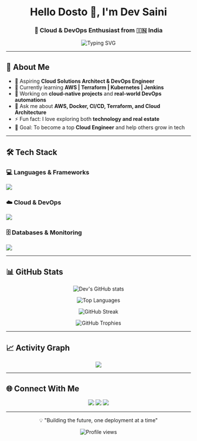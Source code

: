 <h1 align="center">Hello Dosto 👋, I'm Dev Saini</h1>
<h3 align="center">🚀 Cloud & DevOps Enthusiast from 🇮🇳 India</h3>

<p align="center">
  <img src="https://readme-typing-svg.herokuapp.com?font=Fira+Code&size=22&pause=1000&color=2E97F3&center=true&vCenter=true&width=600&lines=Building+future-ready+Cloud+Solutions+☁️;Automating+with+DevOps+tools+⚙️;Always+Learning+and+Improving+🚀" alt="Typing SVG" />
</p>

---

## 🚀 About Me

- 💼 Aspiring **Cloud Solutions Architect & DevOps Engineer**
- 🌱 Currently learning **AWS | Terraform | Kubernetes | Jenkins**
- 🔭 Working on **cloud-native projects** and **real-world DevOps automations**
- 💬 Ask me about **AWS, Docker, CI/CD, Terraform, and Cloud Architecture**
- ⚡ Fun fact: I love exploring both **technology and real estate**
- 🎯 Goal: To become a top **Cloud Engineer** and help others grow in tech

---

## 🛠️ Tech Stack

### 💻 Languages & Frameworks
<p align="left">
  <img src="https://skillicons.dev/icons?i=python,javascript,html,css,nodejs,react" />
</p>

### ☁️ Cloud & DevOps
<p align="left">
  <img src="https://skillicons.dev/icons?i=aws,docker,kubernetes,jenkins,git,github,terraform,linux" />
</p>

### 🗄️ Databases & Monitoring
<p align="left">
  <img src="https://skillicons.dev/icons?i=mysql,postgresql,mongodb,prometheus,grafana" />
</p>

---

## 📊 GitHub Stats

<p align="center">
  <img src="https://github-readme-stats.vercel.app/api?username=DEVKUMARSAINI545i&show_icons=true&theme=tokyonight" alt="Dev's GitHub stats" />
</p>

<p align="center">
  <img src="https://github-readme-stats.vercel.app/api/top-langs/?username=DEVKUMARSAINI545i&layout=compact&theme=tokyonight" alt="Top Languages" />
</p>

<p align="center">
  <img src="https://github-readme-streak-stats.herokuapp.com/?user=DEVKUMARSAINI545i&theme=tokyonight" alt="GitHub Streak" />
</p>


<p align="center">
  <img src="https://github-profile-trophy.vercel.app/?username=DEVSKUMARSAINI545i&theme=tokyonight&no-frame=true&row=1" alt="GitHub Trophies" />
</p>

---

## 📈 Activity Graph

<p align="center">
    <img src="https://github-readme-activity-graph.vercel.app/graph?username=DEVKUMARSAINI545&theme=tokyo-night" />
</p>

---

## 🌐 Connect With Me

<p align="center">
  <a href="https://www.linkedin.com/in/YOUR-LINK" target="_blank"><img src="https://skillicons.dev/icons?i=linkedin" /></a>
  <a href="https://www.instagram.com/YOUR-LINK" target="_blank"><img src="https://skillicons.dev/icons?i=instagram" /></a>
  <a href="mailto:YOUR-EMAIL@gmail.com" target="_blank"><img src="https://skillicons.dev/icons?i=gmail" /></a>
</p>

---

<p align="center">💡 "Building the future, one deployment at a time"</p>

<p align="center">
  <img src="https://komarev.com/ghpvc/?username=devsaini&color=blue" alt="Profile views" />
</p>
